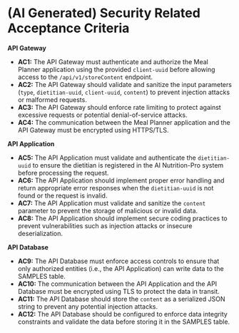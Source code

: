 # (AI Generated) Security Related Acceptance Criteria
**API Gateway**
- **AC1:** The API Gateway must authenticate and authorize the Meal Planner application using the provided `client-uuid` before allowing access to the `/api/v1/storeContent` endpoint.
- **AC2:** The API Gateway should validate and sanitize the input parameters (`type`, `dietitian-uuid`, `client-uuid`, `content`) to prevent injection attacks or malformed requests.
- **AC3:** The API Gateway should enforce rate limiting to protect against excessive requests or potential denial-of-service attacks.
- **AC4:** The communication between the Meal Planner application and the API Gateway must be encrypted using HTTPS/TLS.

**API Application**
- **AC5:** The API Application must validate and authenticate the `dietitian-uuid` to ensure the dietitian is registered in the AI Nutrition-Pro system before processing the request.
- **AC6:** The API Application should implement proper error handling and return appropriate error responses when the `dietitian-uuid` is not found or the request is invalid.
- **AC7:** The API Application must validate and sanitize the `content` parameter to prevent the storage of malicious or invalid data.
- **AC8:** The API Application should implement secure coding practices to prevent vulnerabilities such as injection attacks or insecure deserialization.

**API Database**
- **AC9:** The API Database must enforce access controls to ensure that only authorized entities (i.e., the API Application) can write data to the SAMPLES table.
- **AC10:** The communication between the API Application and the API Database must be encrypted using TLS to protect the data in transit.
- **AC11:** The API Database should store the `content` as a serialized JSON string to prevent any potential injection attacks.
- **AC12:** The API Database should be configured to enforce data integrity constraints and validate the data before storing it in the SAMPLES table.

